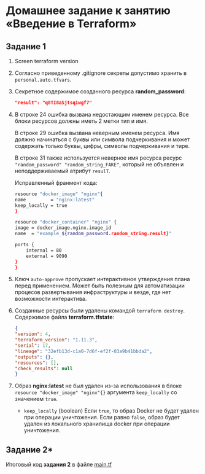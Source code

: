 # Домашнее задание к занятию «Введение в Terraform»

## Задание 1

1. Screen terraform version

2. Согласно приведенному .gitignore секреты допустимо хранить в `personal.auto.tfvars`.

3. Секретное содержимое созданного ресурса **random_password**:

    ```json
    "result": "q8TI8aSjtsq1wgf7"
    ```

4. В строке 24 ошибка вызвана недостающим именем ресурса. Все блоки ресурсов должны иметь 2 метки тип и имя.

    В строке 29 ошибка вызвана неверным именем ресурса. Имя должно начинаться с буквы или символа подчеркивания и может содержать только буквы, цифры, символы подчеркивания и тире.

    В строке 31 также используется неверное имя ресурса ресурс `"random_password" "random_string_FAKE"`, который не объявлен и неподдерживаемый атрибут `resulT`.

    Исправленный франмент кода:

    ```bash
    resource "docker_image" "nginx"{
    name         = "nginx:latest"
    keep_locally = true
    }

    resource "docker_container" "nginx" {
    image = docker_image.nginx.image_id
    name  = "example_${random_password.random_string.result}"

    ports {
        internal = 80
        external = 9090
    }
    }
    ```
6. Ключ `auto-approve` пропускает интерактивное утверждения плана перед применением. Может быть полезным для автоматизации процесов развертывания инфраструктуры и везде, где нет возможности интерактива.

7. Созданные ресурсы были удалены командой `terraform destroy`. Содержимое файла **terraform.tfstate**:

    ```json
    {
    "version": 4,
    "terraform_version": "1.11.3",
    "serial": 17,
    "lineage": "32efb13d-c1a0-7d6f-ef2f-03a9b41bbda2",
    "outputs": {},
    "resources": [],
    "check_results": null
    }
    ```

8. Образ **nginx:latest** не был удален из-за использования в блоке `resource "docker_image" "nginx"{}` аргумента `keep_locally` со значением `true`.
    - `keep_locally` (boolean) Если `true`, то образ Docker не будет удален при операции уничтожения. Если равно `false`, образ будет удален из локального хранилища docker при операции уничтожения.

## Задание 2*

Итоговый код **задания 2** в файле [main.tf]()


